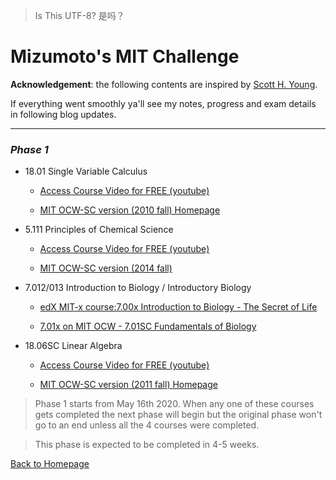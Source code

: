 > Is This UTF-8?
> 是吗？
# <b>Mizumoto's MIT Challenge</b>
**Acknowledgement**: the following contents are inspired by [Scott H. Young](https://www.scotthyoung.com/blog/myprojects/mit-challenge-2/).

If everything went smoothly ya'll see my notes, progress and exam details in following blog updates.

---
### _Phase 1_


+ 18.01 Single Variable Calculus

    - [Access Course Video for FREE (youtube)](https://www.youtube.com/playlist?list=PL21BCE50ABFF029F1)

    - [MIT OCW-SC version (2010 fall) Homepage](https://ocw.mit.edu/courses/mathematics/18-01sc-single-variable-calculus-fall-2010/)

+ 5.111 Principles of Chemical Science

    - [Access Course Video for FREE (youtube)](https://www.youtube.com/playlist?list=PLUl4u3cNGP63vgoqGQDciPo6V5TPI0u9r)

    - [MIT OCW-SC version (2014 fall)](https://ocw.mit.edu/courses/chemistry/5-111sc-principles-of-chemical-science-fall-2014/)

+ 7.012/013 Introduction to Biology / Introductory Biology

    - [edX MIT-x course:7.00x Introduction to Biology - The Secret of Life](https://www.edx.org/course/introduction-to-biology-the-secret-of-life-3?utm_medium=affiliate_partner&utm_source=ocwprod-mit-opencourseware?utm_source=OCW&utm_medium=CHP&utm_campaign=OCW)

    - [7.01x on MIT OCW - 7.01SC Fundamentals of Biology](https://ocw.mit.edu/courses/biology/7-01sc-fundamentals-of-biology-fall-2011/)

+ 18.06SC Linear Algebra

    - [Access Course Video for FREE (youtube)](https://www.youtube.com/playlist?list=PL221E2BBF13BECF6C)

    - [MIT OCW-SC version (2011 fall) Homepage](https://ocw.mit.edu/courses/mathematics/18-06sc-linear-algebra-fall-2011/)

> Phase 1 starts from May 16th 2020. When any one of these courses gets completed the next phase will begin but the original phase won't go to an end unless all the 4 courses were completed.

> This phase is expected to be completed in 4-5 weeks.

<!-- why jekyll cant compile '<p>' correctly?) -->
<!-- 原来是换行符的问题 傻逼平台标准--> 

<!-- links -->
[Back to Homepage](https://blog.mizumoto.ml)
